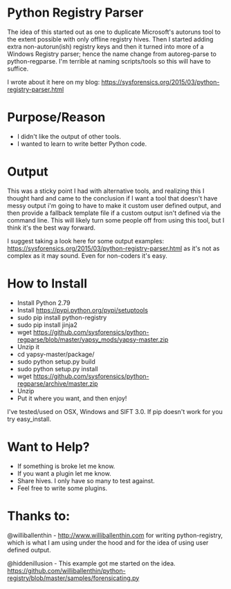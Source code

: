 Python Registry Parser 
=======================
The idea of this started out as one to duplicate Microsoft's autoruns tool to the extent possible with only offline registry hives. Then I started adding extra non-autorun(ish) registry keys and then it turned into more of a Windows Registry parser; hence the name change from autoreg-parse to python-regparse. I'm terrible at naming scripts/tools so this will have to suffice.

I wrote about it here on my blog: https://sysforensics.org/2015/03/python-registry-parser.html

Purpose/Reason
===============
- I didn't like the output of other tools.
- I wanted to learn to write better Python code.

Output
=======
This was a sticky point I had with alternative tools, and realizing this I thought hard and came to the conclusion if I want a tool that doesn't have messy output i'm going to have to make it custom user defined output, and then provide a fallback template file if a custom output isn't defined via the command line. This will likely turn some people off from using this tool, but I think it's the best way forward.

I suggest taking a look here for some output examples: https://sysforensics.org/2015/03/python-registry-parser.html as it's not as complex as it may sound. Even for non-coders it's easy.

How to Install
===============
- Install Python 2.79
- Install https://pypi.python.org/pypi/setuptools
- sudo pip install python-registry
- sudo pip install jinja2
- wget https://github.com/sysforensics/python-regparse/blob/master/yapsy_mods/yapsy-master.zip
- Unzip it
- cd yapsy-master/package/
- sudo python setup.py build
- sudo python setup.py install
- wget https://github.com/sysforensics/python-regparse/archive/master.zip
- Unzip
- Put it where you want, and then enjoy!



I've tested/used on OSX, Windows and SIFT 3.0. If pip doesn't work for you try easy_install.

Want to Help?
==============
- If something is broke let me know.
- If you want a plugin let me know.
- Share hives. I only have so many to test against.
- Feel free to write some plugins.

Thanks to:
==============
@williballenthin - http://www.williballenthin.com for writing python-registry, which is what I am using under the hood and for the idea of using user defined output.

@hiddenillusion - This example got me started on the idea. https://github.com/williballenthin/python-registry/blob/master/samples/forensicating.py
